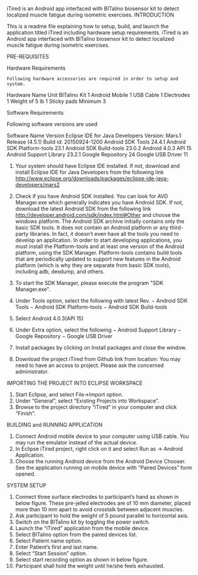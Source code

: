 
iTired is an Android app interfaced with BITalino biosensor kit to detect localized muscle fatigue during isometric exercises.
INTRODUCTION

This is a readme file explaining how to setup, build, and launch the application titled iTired including hardware setup requirements. iTired is an Android app interfaced with BITalino biosensor kit to detect localized muscle fatigue during isometric exercises. 

PRE-REQUISITES

Hardware Requirements

	Following hardware accessories are required in order to setup and system.

Hardware Name	Unit
BITalino Kit	1
Android Mobile	1
USB Cable	1
Electrodes	1
Weight of 5 lb	1
Sticky pads	Minimum 3

Software Requirements

Following software versions are used 

Software Name	Version
Eclipse IDE for Java Developers
	Version: Mars.1 Release (4.5.1)
Build id: 20150924-1200
Android SDK Tools	24.4.1
Android SDK Platform-tools
	23.1
Android SDK Build-tools	23.0.2
Android 4.0.3	API 15
Android Support Library	23.2.1
Google Repository	24
Google USB Driver	11

1.	Your system should have Eclipse IDE installed. If not, download and install Eclipse IDE for Java Developers from the following link http://www.eclipse.org/downloads/packages/eclipse-ide-java-developers/mars2

2.	Check if you have Android SDK installed. You can look for AVD Manager.exe which generally indicates you have Android SDK. If not, download the latest Android SDK from the following link http://developer.android.com/sdk/index.html#Other and choose the windows platform. 
The Android SDK archive initially contains only the basic SDK tools. It does not contain an Android platform or any third-party libraries. In fact, it doesn't even have all the tools you need to develop an application. In order to start developing applications, you must install the Platform-tools and at least one version of the Android platform, using the SDK Manager. Platform-tools contains build tools that are periodically updated to support new features in the Android platform (which is why they are separate from basic
SDK tools), including adb, dexdump, and others. 


3.	To start the SDK Manager, please execute the program "SDK Manager.exe".
4.	Under Tools option, select the following with latest Rev.
−	Android SDK Tools
−	Android SDK Platform-tools
−	Android SDK Build-tools

5.	Select Android 4.0.3(API 15)
6.	Under Extra option, select the following
−	Android Support Library
−	Google Repository
−	Google USB Driver
7.	Install packages by clicking on Install packages and close the window.
8.	Download the project iTired from Github link from location: 
You may need to have an access to project. Please ask the concerned administrator.


IMPORTING THE PROJECT INTO ECLIPSE WORKSPACE

1.	Start Eclipse, and select File->Import option.
2.	Under “General”, select “Existing Projects into Workspace”. 
3.	Browse to the project directory “iTired” in your computer and click “Finish”.

BUILDING and RUNNING APPLICATION 

1.	Connect Android mobile device to your computer using USB cable. You may run the emulator instead of the actual device.
2.	In Eclipse iTired project, right click on it and select Run as -> Android Application. 
3.	Choose the running Android device from the Android Device Chooser. 
See the application running on mobile device with “Paired Devices” form opened.

SYSTEM SETUP

1.	Connect three surface electrodes to participant’s hand as shown in below figure. These pre-jelled electrodes are of 10 mm diameter, placed more than 10 mm apart to avoid crosstalk between adjacent muscles. 
2.	Ask participant to hold the weight of 5 pound parallel to horizontal axis.
3.	Switch on the BITalino kit by toggling the power switch.
4.	Launch the “iTired” application from the mobile device. 
5.	Select BITalino option from the paired devices list.
6.	Select Patient name option.
7.	Enter Patient’s first and last name.
8.	Select “Start Session” option.
9.	Select start recording option as shown in below figure.
10.	Participant shall hold the weight until he/she feels exhausted.
